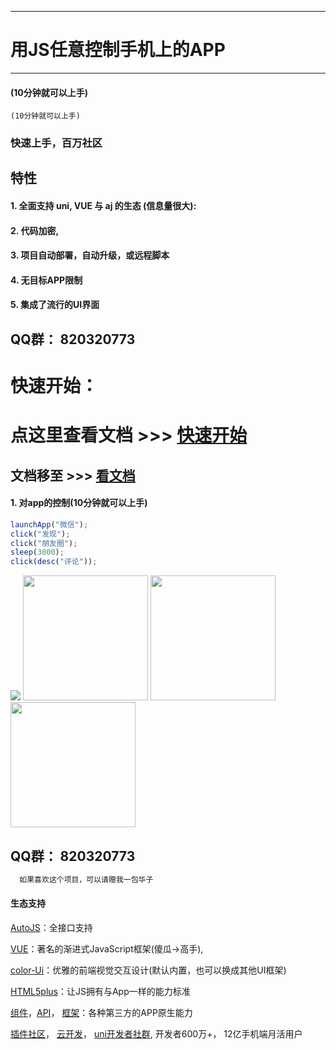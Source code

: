 ----
# 用JS任意控制手机上的APP
----

#### (10分钟就可以上手)
``` 
(10分钟就可以上手)
```

### 快速上手，百万社区

## 特性

#### 1. 全面支持 uni, VUE 与 aj 的生态 (信息量很大):  
#### 2. 代码加密,
#### 3. 项目自动部署，自动升级，或远程脚本
#### 4. 无目标APP限制
#### 5. 集成了流行的UI界面
#### 
## QQ群： 820320773
# 快速开始：
# 点这里查看文档 >>> [快速开始](https://yooge.github.io/robot-docs/index.html)
## 文档移至 >>> [看文档](https://yooge.github.io/robot-docs/index.html)

#### 1. 对app的控制(10分钟就可以上手)
```js
launchApp("微信"); 
click("发现");
click("朋友圈");
sleep(3000);
click(desc("评论"));
``` 

<img src='http://robots.shen-x.com/static/git/1.jpg'>
<img src='http://robots.shen-x.com/static/git/9.png' width="200">
<img src='http://robots.shen-x.com/static/git/3.jpg' width="200">
<img src='http://robots.shen-x.com/static/git/8.png' width="200">
 



 
  
## QQ群：  820320773
 
```js
  如果喜欢这个项目，可以请赠我一包华子 
```



#### 生态支持
[AutoJS](https://yooge.github.io/robot-docs/index.html)：全接口支持

[VUE](https://cn.vuejs.org/)：著名的渐进式JavaScript框架(傻瓜->高手),

[color-Ui](http://demo.color-ui.com/)：优雅的前端视觉交互设计(默认内置，也可以换成其他UI框架)

[HTML5plus](http://www.html5plus.org/doc/)：让JS拥有与App一样的能力标准

[组件](https://uniapp.dcloud.io/component/README)，[API](https://uniapp.dcloud.io/api/README)，
[框架](https://uniapp.dcloud.io/collocation/App)：各种第三方的APP原生能力

[插件社区](https://ext.dcloud.net.cn/)，
[云开发](https://uniapp.dcloud.io/uniCloud/README)，
[uni开发者社群](https://dcloud.io/), 开发者600万+， 12亿手机端月活用户
